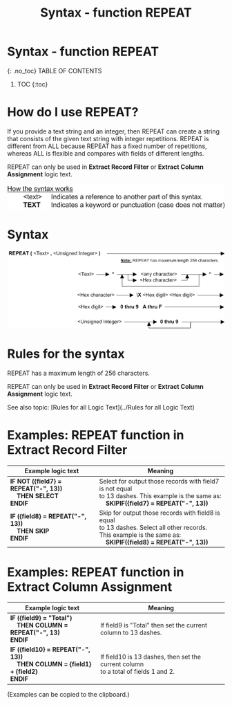 ﻿---
layout: default
title: "Syntax - function REPEAT"
parent: Syntax - functions
grand_parent: Workbench Logic Text Syntax
nav_order: 21
---
# Syntax - function REPEAT
{: .no_toc}
TABLE OF CONTENTS 
1. TOC
{:toc}  


# How do I use REPEAT? 


If you provide a text string and an integer, then REPEAT can create a string that consists of the given text string with integer repetitions. REPEAT is different from ALL because REPEAT has a fixed number of repetitions, whereas ALL is flexible and compares with fields of different lengths.

REPEAT can only be used in **Extract Record Filter** or **Extract Column Assignment** logic text.


![(Syntax Legend)](../../images/LTZZ_Syntax_legend.gif )

# Syntax 

![Function REPEAT 1](../../images/LTSF_REPEAT_01.gif)

# Rules for the syntax 

REPEAT has a maximum length of 256 characters.

REPEAT can only be used in **Extract Record Filter** or **Extract Column Assignment** logic text.

See also topic: [Rules for all Logic Text](../Rules for all Logic Text) 

# Examples: REPEAT function in Extract Record Filter 


|Example logic text|Meaning|
|------------------|-------|
|**IF NOT ({field7} = REPEAT("-", 13))<br>&nbsp;&nbsp;&nbsp;&nbsp;THEN SELECT<br>ENDIF**|Select for output those records with field7 is not equal<br>to 13 dashes. This example is the same as:<br>&nbsp;&nbsp;&nbsp;&nbsp;**SKIPIF({field7} = REPEAT("-", 13))**|
|**IF ({field8} = REPEAT("-", 13))<br>&nbsp;&nbsp;&nbsp;&nbsp;THEN SKIP<br>ENDIF**|Skip for output those records with field8 is equal<br>to 13 dashes. Select all other records.<br>This example is the same as:<br>&nbsp;&nbsp;&nbsp;&nbsp;**SKIPIF({field8} = REPEAT("-", 13))**|


# Examples: REPEAT function in Extract Column Assignment 


|Example logic text|Meaning|
|------------------|-------|
|**IF ({field9} = "Total")<br>&nbsp;&nbsp;&nbsp;&nbsp;THEN COLUMN = REPEAT("-", 13)<br>ENDIF**|If field9 is "Total" then set the current column to 13 dashes.|
|**IF ({field10} = REPEAT("-", 13))<br>&nbsp;&nbsp;&nbsp;&nbsp;THEN COLUMN = {field1} + {field2}<br>ENDIF**|If field10 is 13 dashes, then set the current column<br>to a total of fields 1 and 2.|


  
  (Examples can be copied to the clipboard.)
  
